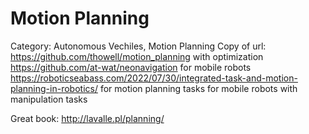 # Motion Planning

Category: Autonomous Vechiles, Motion Planning
Copy of url: https://github.com/thowell/motion_planning with optimization
https://github.com/at-wat/neonavigation for mobile robots
https://roboticseabass.com/2022/07/30/integrated-task-and-motion-planning-in-robotics/ for motion planning tasks for mobile robots with manipulation tasks

Great book: http://lavalle.pl/planning/